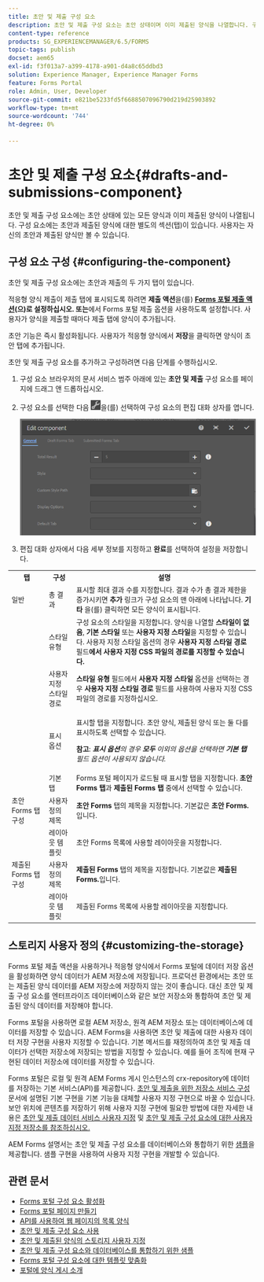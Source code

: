 ```yaml
---
title: 초안 및 제출 구성 요소
description: 초안 및 제출 구성 요소는 초안 상태이며 이미 제출된 양식을 나열합니다. 구성 요소의 모양과 스타일을 사용자 지정할 수 있습니다.
content-type: reference
products: SG_EXPERIENCEMANAGER/6.5/FORMS
topic-tags: publish
docset: aem65
exl-id: f3f013a7-a399-4178-a901-d4a8c65ddbd3
solution: Experience Manager, Experience Manager Forms
feature: Forms Portal
role: Admin, User, Developer
source-git-commit: e821be5233fd5f6688507096790d219d25903892
workflow-type: tm+mt
source-wordcount: '744'
ht-degree: 0%

---
```


# 초안 및 제출 구성 요소{#drafts-and-submissions-component}

초안 및 제출 구성 요소에는 초안 상태에 있는 모든 양식과 이미 제출된 양식이 나열됩니다. 구성 요소에는 초안과 제출된 양식에 대한 별도의 섹션(탭)이 있습니다. 사용자는 자신의 초안과 제출된 양식만 볼 수 있습니다.

## 구성 요소 구성 {#configuring-the-component}

초안 및 제출 구성 요소에는 초안과 제출의 두 가지 탭이 있습니다.

적응형 양식 제출이 제출 탭에 표시되도록 하려면 **제출 액션**&#x200B;을(를) **[Forms 포털 제출 액션](../../forms/using/configuring-submit-actions.md)(으)로 설정하십시오. 또는**&#x200B;에서 Forms 포털 제출 옵션을 사용하도록 설정합니다. 사용자가 양식을 제출할 때마다 제출 탭에 양식이 추가됩니다.

초안 기능은 즉시 활성화됩니다. 사용자가 적응형 양식에서 **저장**&#x200B;을 클릭하면 양식이 초안 탭에 추가됩니다.

초안 및 제출 구성 요소를 추가하고 구성하려면 다음 단계를 수행하십시오.

1. 구성 요소 브라우저의 문서 서비스 범주 아래에 있는 **초안 및 제출** 구성 요소를 페이지에 드래그 앤 드롭하십시오.
1. 구성 요소를 선택한 다음 ![settings_icon](assets/settings_icon.png)을(를) 선택하여 구성 요소의 편집 대화 상자를 엽니다.

   ![초안 및 제출 구성 요소](assets/drafts-submissions-edit.png)

1. 편집 대화 상자에서 다음 세부 정보를 지정하고 **완료**&#x200B;를 선택하여 설정을 저장합니다.

<table>
 <tbody>
  <tr>
   <th>탭</th>
   <th>구성</th>
   <th>설명</th>
  </tr>
  <tr>
   <td>일반</td>
   <td>총 결과</td>
   <td>표시할 최대 결과 수를 지정합니다. 결과 수가 총 결과 제한을 증가시키면 <strong>추가 </strong>링크가 구성 요소의 맨 아래에 나타납니다. <strong>기타 </strong>을(를) 클릭하면 모든 양식이 표시됩니다. </td>
  </tr>
  <tr>
   <td> </td>
   <td>스타일 유형</td>
   <td>구성 요소의 스타일을 지정합니다. 양식을 나열할 <strong>스타일이 없음</strong>, <strong>기본 스타일</strong> 또는 <strong>사용자 지정 스타일</strong>을 지정할 수 있습니다. 사용자 지정 스타일 옵션의 경우 <strong>사용자 지정 스타일 경로 </strong>필드<strong>에서 사용자 지정 CSS 파일의 경로를 지정할 수 있습니다.</strong></td>
  </tr>
  <tr>
   <td> </td>
   <td>사용자 지정 스타일 경로</td>
   <td><strong>스타일 유형</strong> 필드에서 <strong>사용자 지정 스타일</strong> 옵션을 선택하는 경우 <strong>사용자 지정 스타일 경로</strong> 필드를 사용하여 사용자 지정 CSS 파일의 경로를 지정하십시오. </td>
  </tr>
  <tr>
   <td> </td>
   <td>표시 옵션</td>
   <td><p>표시할 탭을 지정합니다. 초안 양식, 제출된 양식 또는 둘 다를 표시하도록 선택할 수 있습니다. </p> <p><strong>참고</strong>:<em> <strong>표시 옵션</strong>의 경우 <strong>모두</strong> 이외의 옵션을 선택하면 <strong>기본 탭</strong> 필드 옵션이 사용되지 않습니다.</em></p> </td>
  </tr>
  <tr>
   <td> </td>
   <td>기본 탭</td>
   <td>Forms 포털 페이지가 로드될 때 표시할 탭을 지정합니다. <strong>초안 Forms 탭</strong>과 <strong>제출된 Forms 탭</strong> 중에서 선택할 수 있습니다.</td>
  </tr>
  <tr>
   <td>초안 Forms 탭 구성</td>
   <td>사용자 정의 제목</td>
   <td><strong>초안 Forms</strong> 탭의 제목을 지정합니다. 기본값은 <strong>초안 Forms.</strong>입니다.</td>
  </tr>
  <tr>
   <td> </td>
   <td>레이아웃 템플릿</td>
   <td>초안 Forms 목록에 사용할 레이아웃을 지정합니다.</td>
  </tr>
  <tr>
   <td>제출된 Forms 탭 구성</td>
   <td>사용자 정의 제목 </td>
   <td><strong>제출된 Forms </strong> 탭의 제목을 지정합니다. 기본값은 <strong>제출된 Forms.</strong>입니다.</td>
  </tr>
  <tr>
   <td> </td>
   <td>레이아웃 템플릿</td>
   <td>제출된 Forms<strong> </strong> 목록에 사용할 레이아웃을 지정합니다. </td>
  </tr>
 </tbody>
</table>

## 스토리지 사용자 정의 {#customizing-the-storage}

Forms 포털 제출 액션을 사용하거나 적응형 양식에서 Forms 포털에 데이터 저장 옵션을 활성화하면 양식 데이터가 AEM 저장소에 저장됩니다. 프로덕션 환경에서는 초안 또는 제출된 양식 데이터를 AEM 저장소에 저장하지 않는 것이 좋습니다. 대신 초안 및 제출 구성 요소를 엔터프라이즈 데이터베이스와 같은 보안 저장소와 통합하여 초안 및 제출된 양식 데이터를 저장해야 합니다.

Forms 포털을 사용하면 로컬 AEM 저장소, 원격 AEM 저장소 또는 데이터베이스에 데이터를 저장할 수 있습니다. AEM Forms을 사용하면 초안 및 제출에 대한 사용자 데이터 저장 구현을 사용자 지정할 수 있습니다. 기본 메서드를 재정의하여 초안 및 제출 데이터가 선택한 저장소에 저장되는 방법을 지정할 수 있습니다. 예를 들어 조직에 현재 구현된 데이터 저장소에 데이터를 저장할 수 있습니다.

Forms 포털은 로컬 및 원격 AEM Forms 게시 인스턴스의 crx-repository에 데이터를 저장하는 기본 서비스(API)를 제공합니다. [초안 및 제출을 위한 저장소 서비스 구성](/help/forms/using/configuring-draft-submission-storage.md) 문서에 설명된 기본 구현을 기본 기능을 대체할 사용자 지정 구현으로 바꿀 수 있습니다. 보안 위치에 콘텐츠를 저장하기 위해 사용자 지정 구현에 필요한 방법에 대한 자세한 내용은 [초안 및 제출 데이터 서비스 사용자 지정](/help/forms/using/custom-draft-submission-data-services.md) 및 [초안 및 제출 구성 요소에 대한 사용자 지정 저장소를 참조하십시오.](/help/forms/using/adding-custom-storage-provider-forms.md)

AEM Forms 설명서는 초안 및 제출 구성 요소를 데이터베이스와 통합하기 위한 [샘플](integrate-draft-submission-database.md)을 제공합니다. 샘플 구현을 사용하여 사용자 지정 구현을 개발할 수 있습니다.

## 관련 문서

* [Forms 포털 구성 요소 활성화](/help/forms/using/enabling-forms-portal-components.md)
* [Forms 포털 페이지 만들기](/help/forms/using/creating-form-portal-page.md)
* [API를 사용하여 웹 페이지의 목록 양식](/help/forms/using/listing-forms-webpage-using-apis.md)
* [초안 및 제출 구성 요소 사용](/help/forms/using/draft-submission-component.md)
* [초안 및 제출된 양식의 스토리지 사용자 지정](/help/forms/using/draft-submission-component.md)
* [초안 및 제출 구성 요소와 데이터베이스를 통합하기 위한 샘플](/help/forms/using/integrate-draft-submission-database.md)
* [Forms 포털 구성 요소에 대한 템플릿 맞춤화](/help/forms/using/customizing-templates-forms-portal-components.md)
* [포털에 양식 게시 소개](/help/forms/using/introduction-publishing-forms.md)
